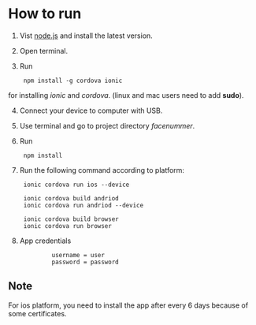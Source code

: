 # How to run

1. Vist [node.js](https://nodejs.org/en/) and install the latest version.

2. Open terminal.

3. Run 
        
        npm install -g cordova ionic 

for installing *ionic* and *cordova*. (linux and mac users need to add **sudo**).

4. Connect your device to computer with USB.

5. Use terminal and go to project directory *facenummer*.

6. Run

        npm install

7. Run the following command according to platform:
            
        ionic cordova run ios --device

        ionic cordova build andriod
        ionic cordova run andriod --device

        ionic cordova build browser
        ionic cordova run browser

8. App credentials     
                
                username = user
                password = password

## Note
For ios platform, you need to install the app after every 6 days because of some certificates. 